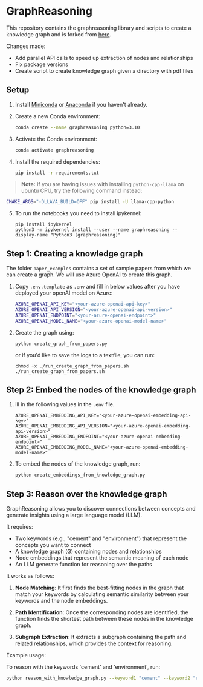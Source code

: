 # GraphReasoning

This repository contains the graphreasoning library and scripts to create a knowledge graph and is forked from [here](https://github.com/lamm-mit/GraphReasoning). 

Changes made:
- Add parallel API calls to speed up extraction of nodes and relationships
- Fix package versions
- Create script to create knowledge graph given a directory with pdf files

## Setup

1. Install [Miniconda](https://docs.conda.io/en/latest/miniconda.html) or [Anaconda](https://www.anaconda.com/products/distribution) if you haven't already.

2. Create a new Conda environment:

    ```bash
    conda create --name graphreasoning python=3.10
    ```

3. Activate the Conda environment:

    ```bash
    conda activate graphreasoning
    ```

4. Install the required dependencies:

    ```bash
    pip install -r requirements.txt
    ```

> **Note:** If you are having issues with installing `python-cpp-llama` on ubuntu CPU, try the following command instead:

```bash
CMAKE_ARGS="-DLLAVA_BUILD=OFF" pip install -U llama-cpp-python
```

5. To run the notebooks you need to install ipykernel:
    ```
    pip install ipykernel
    python3 -m ipykernel install --user --name graphreasoning --display-name "Python3 (graphreasoning)"
    ```

## Step 1: Creating a knowledge graph

The folder `paper_examples` contains a set of sample papers from which we can create a graph. 
We will use Azure OpenAI to create this graph.

1. Copy `.env.template` as `.env` and fill in below values after you have deployed your openAI model on Azure:

    ```bash
    AZURE_OPENAI_API_KEY="<your-azure-openai-api-key>"
    AZURE_OPENAI_API_VERSION="<your-azure-openai-api-version>"
    AZURE_OPENAI_ENDPOINT="<your-azure-openai-endpoint>"
    AZURE_OPENAI_MODEL_NAME="<your-azure-openai-model-name>"
    ```

2. Create the graph using:

    ```
    python create_graph_from_papers.py
    ```

    or if you'd like to save the logs to a textfile, you can run:
    ```
    chmod +x ./run_create_graph_from_papers.sh
    ./run_create_graph_from_papers.sh
    ```

## Step 2: Embed the nodes of the knowledge graph

1. ill in the following values in the `.env` file.

    ```
    AZURE_OPENAI_EMBEDDING_API_KEY="<your-azure-openai-embedding-api-key>"
    AZURE_OPENAI_EMBEDDING_API_VERSION="<your-azure-openai-embedding-api-version>"
    AZURE_OPENAI_EMBEDDING_ENDPOINT="<your-azure-openai-embedding-endpoint>"
    AZURE_OPENAI_EMBEDDING_MODEL_NAME="<your-azure-openai-embedding-model-name>"
    ```

2. To embed the nodes of the knowledge graph, run:

    ```bash
    python create_embeddings_from_knowledge_graph.py
    ```

## Step 3: Reason over the knowledge graph

GraphReasoning allows you to discover connections between concepts and generate insights using a large language model (LLM).

It requires: 
- Two keywords (e.g., "cement" and "environment") that represent the concepts you want to connect
- A knowledge graph (G) containing nodes and relationships
- Node embeddings that represent the semantic meaning of each node
- An LLM generate function for reasoning over the paths

It works as follows:

1. **Node Matching**: It first finds the best-fitting nodes in the graph that match your keywords by calculating semantic similarity between your keywords and the node embeddings.

2. **Path Identification**: Once the corresponding nodes are identified, the function finds the shortest path between these nodes in the knowledge graph.

3. **Subgraph Extraction**: It extracts a subgraph containing the path and related relationships, which provides the context for reasoning.

Example usage:

To reason with the keywords 'cement' and 'environment', run:

```bash
python reason_with_knowledge_graph.py --keyword1 "cement" --keyword2 "environment"
```